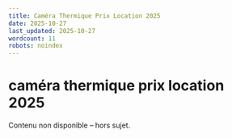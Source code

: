 ```yaml
---
title: Caméra Thermique Prix Location 2025
date: 2025-10-27
last_updated: 2025-10-27
wordcount: 11
robots: noindex
---
```


# caméra thermique prix location 2025

Contenu non disponible – hors sujet.
